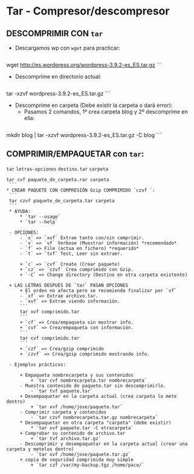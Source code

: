
# Tar - Compresor/descompresor
## DESCOMPRIMIR CON `tar`
* Descargamos wp con `wget` para practicar:
    ```
wget http://es.wordpress.org/wordpress-3.9.2-es_ES.tar.gz
    ```
* Descomprime en directorio actual:
    ``` 
tar -xzvf wordpress-3.9.2-es_ES.tar.gz
    ```
* Descomprime en carpeta (Debe existir la carpeta o dará error):
	* Pasamos 2 comandos, 1º crea carpeta blog y 2º descomprime en ella:
    ``` 
mkdir blog | tar -xzvf wordpress-3.9.2-es_ES.tar.gz -C blog
    ```
 
 
## COMPRIMIR/EMPAQUETAR con `tar`:
    
`tar` `letras-opciones` `destino.tar` `carpeta`
   
   ```
tar cvf paquete_de_carpeta.rar carpeta
    ```
* CREAR PAQUETE CON COMPRESIÓN Gzip COMPRIMIDO `czvf `:
    ```
    tar czvf paquete_de_carpeta.tar carpeta
    ```
	* AYUDA:
    	* `tar --usage`
        * `tar --help`
        
	- OPCIONES: 
        - `x` => `xvf` Extrae tanto con/sin comprimir.
        - `v` => `vf` Verbose (Muestrar información) *recomendado*
        - `f` => File (actua en fichero) *requerido*
        - `t` => `tvf` Test, Leer sin extraer.
        
    	+ `c` => `cvf` Create (Crear paquete)
        + `cz` => `czvf` Crea comprimido con Gzip.
        + `-C` => Change directory (Destino en otra carpeta existente)

    + LAS LETRAS DESPUÉS DE `tar` PASAN OPCIONES
    	+ El orden no afecta pero se recomienda finalizar por `vf`
        - `xf` => Extrae archivo.tar.
        - `xvf` => Extrae viendo información.
        ```
        tar xvf comprimido.tar
        ```
        + `cf` => Crea/empaqueta sin mostrar info.
        + `cvf` => Crea/empaqueta con información.
        ```
        tar cvf comprimido.tar
        ```
        + `czf` => Crea/gzip comprimido
        + `czvf` => Crea/gzip comprimido mostrando info.
        
	- Ejemplos prácticos:

        + Empaqueta nombrecarpeta y sus contenidos
        	+ `tar cvf nombrecarpeta.tar nombrecarpeta`
        - Muestra contenido de paquete.tar sin descomprimirlo.
        	- `tar tvf paquete.tar`
        + Desempaquetar en la carpeta actual (crea carpeta lo mete dentro)
        	+ `tar xvf /home/jose/paquete.tar`
        - Comprimir carpeta y contenidos
        	- `tar czvf nombrecarpeta.tar.gz nombrecarpeta`
        * Desempaquetar en otra carpeta "carpeta" (debe existir)
        	* `tar xvf paquete.tar -C otracarpeta`
        + Comprobar su contenido de archivo.tar
        	+ `tar tvf archivo.tar.gz`
        - Descomprimir y desempaquetar en la carpeta actual (crear una carpeta y metelos dentro)
        	- `tar xvf /home/jose/paquete.tar.gz`
        + copia de seguridad comprimida muy simple
    		+ `tar czf /var/my-backup.tgz /home/paco/`

            
            